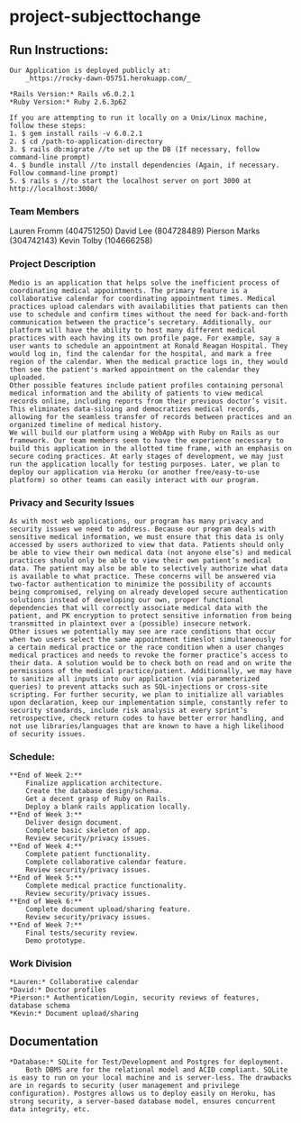# project-subjecttochange

## Run Instructions:

	Our Application is deployed publicly at:
		_https://rocky-dawn-05751.herokuapp.com/_

	*Rails Version:* Rails v6.0.2.1
	*Ruby Version:* Ruby 2.6.3p62

	If you are attempting to run it locally on a Unix/Linux machine, follow these steps:
	1. $ gem install rails -v 6.0.2.1
	2. $ cd /path-to-application-directory
	3. $ rails db:migrate //to set up the DB (If necessary, follow command-line prompt)
	4. $ bundle install //to install dependencies (Again, if necessary. Follow command-line prompt)
	5. $ rails s //to start the localhost server on port 3000 at http://localhost:3000/




### Team Members
Lauren Fromm (404751250)
David Lee (804728489)
Pierson Marks (304742143)
Kevin Tolby (104666258)

### Project Description

	Medio is an application that helps solve the inefficient process of coordinating medical appointments. The primary feature is a collaborative calendar for coordinating appointment times. Medical practices upload calendars with availabilities that patients can then use to schedule and confirm times without the need for back-and-forth communication between the practice’s secretary. Additionally, our platform will have the ability to host many different medical practices with each having its own profile page. For example, say a user wants to schedule an appointment at Ronald Reagan Hospital. They would log in, find the calendar for the hospital, and mark a free region of the calendar. When the medical practice logs in, they would then see the patient's marked appointment on the calendar they uploaded.
	Other possible features include patient profiles containing personal medical information and the ability of patients to view medical records online, including reports from their previous doctor’s visit. This eliminates data-siloing and democratizes medical records, allowing for the seamless transfer of records between practices and an organized timeline of medical history.
	We will build our platform using a WebApp with Ruby on Rails as our framework. Our team members seem to have the experience necessary to build this application in the allotted time frame, with an emphasis on secure coding practices. At early stages of development, we may just run the application locally for testing purposes. Later, we plan to deploy our application via Heroku (or another free/easy-to-use platform) so other teams can easily interact with our program.


### Privacy and Security Issues

	As with most web applications, our program has many privacy and security issues we need to address. Because our program deals with sensitive medical information, we must ensure that this data is only accessed by users authorized to view that data. Patients should only be able to view their own medical data (not anyone else’s) and medical practices should only be able to view their own patient’s medical data. The patient may also be able to selectively authorize what data is available to what practice. These concerns will be answered via two-factor authentication to minimize the possibility of accounts being compromised, relying on already developed secure authentication solutions instead of developing our own, proper functional dependencies that will correctly associate medical data with the patient, and PK encryption to protect sensitive information from being transmitted in plaintext over a (possible) insecure network.
	Other issues we potentially may see are race conditions that occur when two users select the same appointment timeslot simultaneously for a certain medical practice or the race condition when a user changes medical practices and needs to revoke the former practice’s access to their data. A solution would be to check both on read and on write the permissions of the medical practice/patient. Additionally, we may have to sanitize all inputs into our application (via parameterized queries) to prevent attacks such as SQL-injections or cross-site scripting. For further security, we plan to initialize all variables upon declaration, keep our implementation simple, constantly refer to security standards, include risk analysis at every sprint’s retrospective, check return codes to have better error handling, and not use libraries/languages that are known to have a high likelihood of security issues.

### Schedule:
	**End of Week 2:**
		Finalize application architecture.
		Create the database design/schema.
		Get a decent grasp of Ruby on Rails.
		Deploy a blank rails application locally.
	**End of Week 3:**
		Deliver design document.
		Complete basic skeleton of app.  
		Review security/privacy issues.
	**End of Week 4:**
		Complete patient functionality.
		Complete collaborative calendar feature.
		Review security/privacy issues.
	**End of Week 5:**
		Complete medical practice functionality.
		Review security/privacy issues.
	**End of Week 6:**
		Complete document upload/sharing feature.
		Review security/privacy issues.
	**End of Week 7:**
		Final tests/security review.
		Demo prototype.


### Work Division
	*Lauren:* Collaborative calendar
	*David:* Doctor profiles
	*Pierson:* Authentication/Login, security reviews of features, database schema  
	*Kevin:* Document upload/sharing

## Documentation

	*Database:* SQLite for Test/Development and Postgres for deployment.
		Both DBMS are for the relational model and ACID compliant. SQLite is easy to run on your local machine and is server-less. The drawbacks are in regards to security (user management and privilege configuration). Postgres allows us to deploy easily on Heroku, has strong security, a server-based database model, ensures concurrent data integrity, etc.
